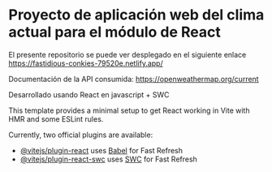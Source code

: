 # Proyecto de aplicación web del clima actual para el módulo de React

El presente repositorio se puede ver desplegado en el siguiente enlace https://fastidious-conkies-79520e.netlify.app/

Documentación de la API consumida: https://openweathermap.org/current

Desarrollado usando React en javascript + SWC 

This template provides a minimal setup to get React working in Vite with HMR and some ESLint rules.

Currently, two official plugins are available:

- [@vitejs/plugin-react](https://github.com/vitejs/vite-plugin-react/blob/main/packages/plugin-react/README.md) uses [Babel](https://babeljs.io/) for Fast Refresh
- [@vitejs/plugin-react-swc](https://github.com/vitejs/vite-plugin-react-swc) uses [SWC](https://swc.rs/) for Fast Refresh
